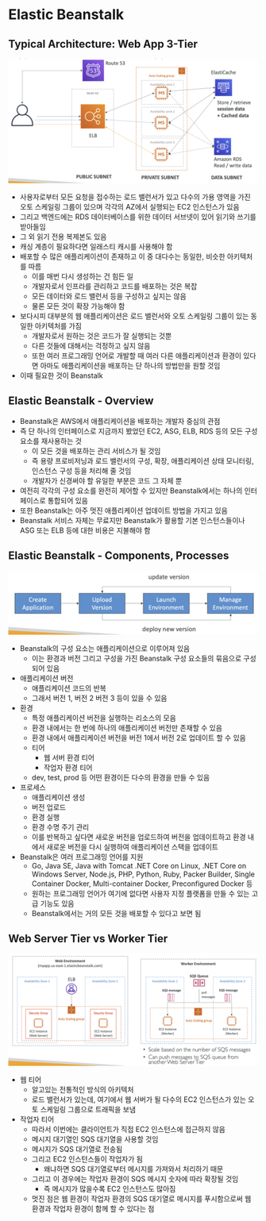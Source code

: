 # Elastic Beanstalk
## Typical Architecture: Web App 3-Tier

![bst](https://github.com/seungwonbased/TIL/blob/main/AWS/assets/bst1.png)

- 사용자로부터 모든 요청을 접수하는 로드 밸런서가 있고 다수의 가용 영역을 가진 오토 스케일링 그룹이 있으며 각각의 AZ에서 실행되는 EC2 인스턴스가 있음
- 그리고 백엔드에는 RDS 데이터베이스를 위한 데이터 서브넷이 있어 읽기와 쓰기를 받아들임
- 그 외 읽기 전용 복제본도 있음
- 캐싱 계층이 필요하다면 일래스티 캐시를 사용해야 함
- 배포할 수 많은 애플리케이션이 존재하고 이 중 대다수는 동일한, 비슷한 아키텍처를 따름
	- 이를 매번 다시 생성하는 건 힘든 일
	- 개발자로서 인프라를 관리하고 코드를 배포하는 것은 복잡
	- 모든 데이터와 로드 밸런서 등을 구성하고 싶지는 않음
	- 물론 모든 것이 확장 가능해야 함
- 보다시피 대부분의 웹 애플리케이션은 로드 밸런서와 오토 스케일링 그룹이 있는 동일한 아키텍처를 가짐
	- 개발자로서 원하는 것은 코드가 잘 실행되는 것뿐
	- 다른 것들에 대해서는 걱정하고 싶지 않음
	- 또한 여러 프로그래밍 언어로 개발할 때 여러 다른 애플리케이션과 환경이 있다면 아마도 애플리케이션을 배포하는 단 하나의 방법만을 원할 것임
- 이때 필요한 것이 Beanstalk

## Elastic Beanstalk - Overview

- Beanstalk은 AWS에서 애플리케이션을 배포하는 개발자 중심의 관점
- 즉 단 하나의 인터페이스로 지금까지 봤었던 EC2, ASG, ELB, RDS 등의 모든 구성 요소를 재사용하는 것
	- 이 모든 것을 배포하는 관리 서비스가 될 것임
	- 즉 용량 프로비저닝과 로드 밸런서의 구성, 확장, 애플리케이션 상태 모니터링, 인스턴스 구성 등을 처리해 줄 것임
	- 개발자가 신경써야 할 유일한 부분은 코드 그 자체 뿐
- 여전히 각각의 구성 요소를 완전히 제어할 수 있지만 Beanstalk에서는 하나의 인터페이스로 통합되어 있음
- 또한 Beanstalk는 아주 멋진 애플리케이션 업데이트 방법을 가지고 있음
- Beanstalk 서비스 자체는 무료지만 Beanstalk가 활용할 기본 인스턴스들이나 ASG 또는 ELB 등에 대한 비용은 지불해야 함

## Elastic Beanstalk - Components, Processes

![bst](https://github.com/seungwonbased/TIL/blob/main/AWS/assets/bst2.png)

- Beanstalk의 구성 요소는 애플리케이션으로 이루어져 있음
	- 이는 환경과 버전 그리고 구성을 가진 Beanstalk 구성 요소들의 묶음으로 구성되어 있음
- 애플리케이션 버전
	- 애플리케이션 코드의 반복
	- 그래서 버전 1, 버전 2 버전 3 등이 있을 수 있음
- 환경
	- 특정 애플리케이션 버전을 실행하는 리소스의 모음
	- 환경 내에서는 한 번에 하나의 애플리케이션 버전만 존재할 수 있음
	- 환경 내에서 애플리케이션 버전을 버전 1에서 버전 2로 업데이트 할 수 있음
	- 티어
		- 웹 서버 환경 티어
		- 작업자 환경 티어
	- dev, test, prod 등 어떤 환경이든 다수의 환경을 만들 수 있음
- 프로세스
	- 애플리케이션 생성
	- 버전 업로드
	- 환경 실행
	- 환경 수명 주기 관리
	- 이를 반복하고 싶다면 새로운 버전을 업로드하여 버전을 업데이트하고 환경 내에서 새로운 버전을 다시 실행하여 애플리케이션 스택을 업데이트
- Beanstalk은 여러 프로그래밍 언어를 지원
	- Go, Java SE, Java with Tomcat .NET Core on Linux, .NET Core on Windows Server, Node.js, PHP, Python, Ruby, Packer Builder, Single Container Docker, Multi-container Docker, Preconfigured Docker 등
	- 원하는 프로그래밍 언어가 여기에 없다면 사용자 지정 플랫폼을 만들 수 있는 고급 기능도 있음
	- Beanstalk에서는 거의 모든 것을 배포할 수 있다고 보면 됨

## Web Server Tier vs Worker Tier

![bst](https://github.com/seungwonbased/TIL/blob/main/AWS/assets/bst3.png)

- 웹 티어
	- 알고있는 전통적인 방식의 아키텍처
	- 로드 밸런서가 있는데, 여기에서 웹 서버가 될 다수의 EC2 인스턴스가 있는 오토 스케일링 그룹으로 트래픽을 보냄
- 작업자 티어
	- 따라서 이번에는 클라이언트가 직접 EC2 인스턴스에 접근하지 않음
	- 메시지 대기열인 SQS 대기열을 사용할 것임
	- 메시지가 SQS 대기열로 전송됨
	- 그리고 EC2 인스턴스들이 작업자가 됨
		- 왜냐하면 SQS 대기열로부터 메시지를 가져와서 처리하기 때문
	- 그리고 이 경우에는 작업자 환경이 SQS 메시지 숫자에 따라 확장될 것임
		- 즉 메시지가 많을수록 EC2 인스턴스도 많아짐
	- 멋진 점은 웹 환경이 작업자 환경의 SQS 대기열로 메시지를 푸시함으로써 웹 환경과 작업자 환경이 함께 할 수 있다는 점

